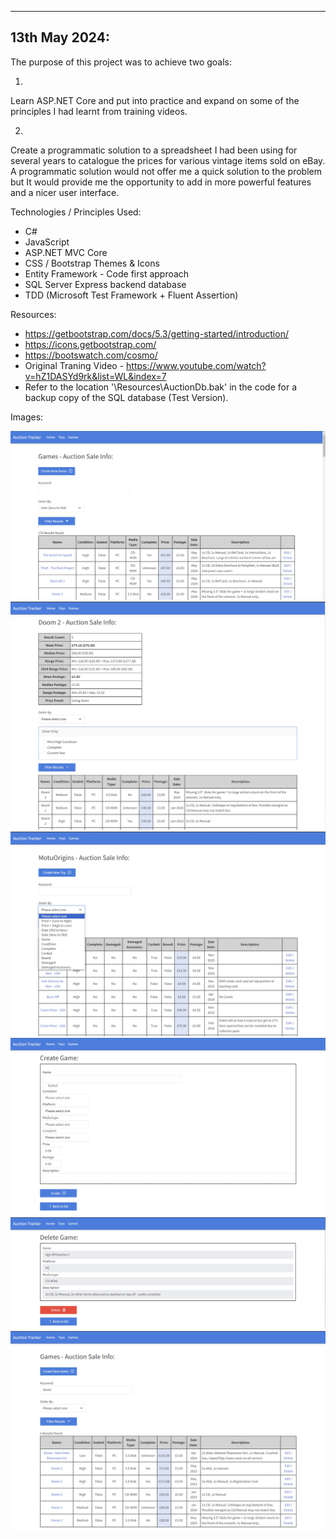 -----------------------------------------
13th May 2024:
-----------------------------------------

The purpose of this project was to achieve two goals:

1)

Learn ASP.NET Core and put into practice and expand on some of the principles I had learnt from training videos.

2)

Create a programmatic solution to a spreadsheet I had been using for several years to catalogue the prices for various vintage items sold on eBay.  A programmatic solution would not offer me a quick solution to the problem but It would provide me the opportunity to add in more powerful features and a nicer user interface.

Technologies / Principles Used:

- C#
- JavaScript
- ASP.NET MVC Core
- CSS / Bootstrap Themes & Icons
- Entity Framework - Code first approach
- SQL Server Express backend database
- TDD (Microsoft Test Framework + Fluent Assertion)

Resources:

- https://getbootstrap.com/docs/5.3/getting-started/introduction/
- https://icons.getbootstrap.com/
- https://bootswatch.com/cosmo/
- Original Traning Video - https://www.youtube.com/watch?v=hZ1DASYd9rk&list=WL&index=7
- Refer to the location '\Resources\AuctionDb.bak' in the code for a backup copy of the SQL database (Test Version).

Images:

![Alt text](Images/AuctionTracker1.jpg)
![Alt text](Images/AuctionTracker2.jpg)
![Alt text](Images/AuctionTracker3.jpg)
![Alt text](Images/AuctionTracker4.jpg)
![Alt text](Images/AuctionTracker5.jpg)
![Alt text](Images/AuctionTracker6.jpg)


